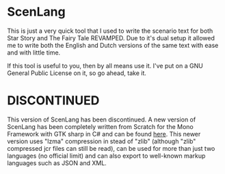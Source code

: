# ScenLang

This is just a very quick tool that I used to write the scenario text for both Star Story and The Fairy Tale REVAMPED.
Due to it's dual setup it allowed me to write both the English and Dutch versions of the same text with ease and with little time.

If this tool is useful to you, then by all means use it. I've put on a GNU General Public License on it, so go ahead, take it.

# DISCONTINUED

This version of ScenLang has been discontinued. A new version of ScenLang has been completely written from Scratch for the Mono Framework with GTK sharp in C# and can be found [here](https://github.com/TrickyGameTools/ScenLang).
This newer version uses "lzma" compression in stead of "zlib" (although "zlib" compressed jcr files can still be read), can be used for more than just two languages (no official limit) and can also export to well-known markup languages such as JSON and XML.
